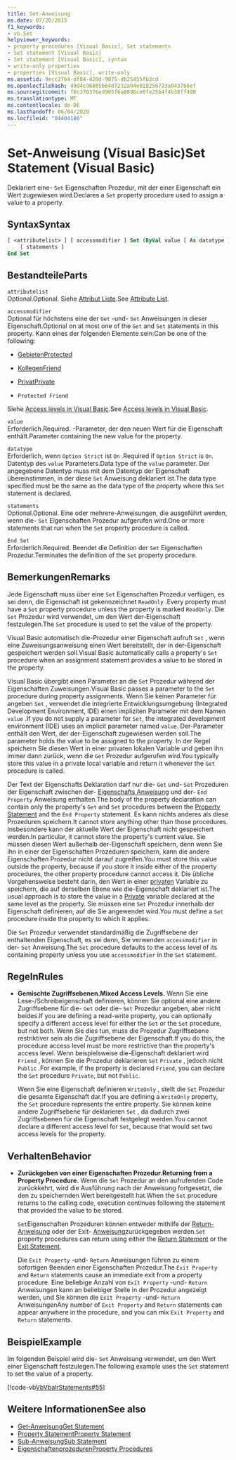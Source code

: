 ```yaml
---
title: Set-Anweisung
ms.date: 07/20/2015
f1_keywords:
- vb.Set
helpviewer_keywords:
- property procedures [Visual Basic], Set statements
- Set statement [Visual Basic]
- Set statement [Visual Basic], syntax
- write-only properties
- properties [Visual Basic], write-only
ms.assetid: 9ecc27b4-df84-420d-9075-db25455fb3cd
ms.openlocfilehash: 49d4c36805b64d7232a94e818256723a0437b6ef
ms.sourcegitcommit: f8c270376ed905f6a8896ce0fe25b4f4b38ff498
ms.translationtype: MT
ms.contentlocale: de-DE
ms.lasthandoff: 06/04/2020
ms.locfileid: "84404186"
---
```

# <a name="set-statement-visual-basic"></a><span data-ttu-id="628d6-102">Set-Anweisung (Visual Basic)</span><span class="sxs-lookup"><span data-stu-id="628d6-102">Set Statement (Visual Basic)</span></span>
<span data-ttu-id="628d6-103">Deklariert eine- `Set` Eigenschaften Prozedur, mit der einer Eigenschaft ein Wert zugewiesen wird.</span><span class="sxs-lookup"><span data-stu-id="628d6-103">Declares a `Set` property procedure used to assign a value to a property.</span></span>  
  
## <a name="syntax"></a><span data-ttu-id="628d6-104">Syntax</span><span class="sxs-lookup"><span data-stu-id="628d6-104">Syntax</span></span>  
  
```vb  
[ <attributelist> ] [ accessmodifier ] Set (ByVal value [ As datatype ])  
    [ statements ]  
End Set  
```  
  
## <a name="parts"></a><span data-ttu-id="628d6-105">Bestandteile</span><span class="sxs-lookup"><span data-stu-id="628d6-105">Parts</span></span>  
 `attributelist`  
 <span data-ttu-id="628d6-106">Optional.</span><span class="sxs-lookup"><span data-stu-id="628d6-106">Optional.</span></span> <span data-ttu-id="628d6-107">Siehe [Attribut Liste](attribute-list.md).</span><span class="sxs-lookup"><span data-stu-id="628d6-107">See [Attribute List](attribute-list.md).</span></span>  
  
 `accessmodifier`  
 <span data-ttu-id="628d6-108">Optional für höchstens eine der `Get` -und- `Set` Anweisungen in dieser Eigenschaft.</span><span class="sxs-lookup"><span data-stu-id="628d6-108">Optional on at most one of the `Get` and `Set` statements in this property.</span></span> <span data-ttu-id="628d6-109">Kann eines der folgenden Elemente sein:</span><span class="sxs-lookup"><span data-stu-id="628d6-109">Can be one of the following:</span></span>  
  
- [<span data-ttu-id="628d6-110">Gebieten</span><span class="sxs-lookup"><span data-stu-id="628d6-110">Protected</span></span>](../modifiers/protected.md)  
  
- [<span data-ttu-id="628d6-111">Kollegen</span><span class="sxs-lookup"><span data-stu-id="628d6-111">Friend</span></span>](../modifiers/friend.md)  
  
- [<span data-ttu-id="628d6-112">Privat</span><span class="sxs-lookup"><span data-stu-id="628d6-112">Private</span></span>](../modifiers/private.md)  
  
- `Protected Friend`  
  
 <span data-ttu-id="628d6-113">Siehe [Access levels in Visual Basic](../../programming-guide/language-features/declared-elements/access-levels.md).</span><span class="sxs-lookup"><span data-stu-id="628d6-113">See [Access levels in Visual Basic](../../programming-guide/language-features/declared-elements/access-levels.md).</span></span>  
  
 `value`  
 <span data-ttu-id="628d6-114">Erforderlich.</span><span class="sxs-lookup"><span data-stu-id="628d6-114">Required.</span></span> <span data-ttu-id="628d6-115">-Parameter, der den neuen Wert für die Eigenschaft enthält.</span><span class="sxs-lookup"><span data-stu-id="628d6-115">Parameter containing the new value for the property.</span></span>  
  
 `datatype`  
 <span data-ttu-id="628d6-116">Erforderlich, wenn `Option Strict` ist `On` .</span><span class="sxs-lookup"><span data-stu-id="628d6-116">Required if `Option Strict` is `On`.</span></span> <span data-ttu-id="628d6-117">Datentyp des `value` Parameters.</span><span class="sxs-lookup"><span data-stu-id="628d6-117">Data type of the `value` parameter.</span></span> <span data-ttu-id="628d6-118">Der angegebene Datentyp muss mit dem Datentyp der Eigenschaft übereinstimmen, in der diese `Set` Anweisung deklariert ist.</span><span class="sxs-lookup"><span data-stu-id="628d6-118">The data type specified must be the same as the data type of the property where this `Set` statement is declared.</span></span>  
  
 `statements`  
 <span data-ttu-id="628d6-119">Optional.</span><span class="sxs-lookup"><span data-stu-id="628d6-119">Optional.</span></span> <span data-ttu-id="628d6-120">Eine oder mehrere-Anweisungen, die ausgeführt werden, wenn die- `Set` Eigenschaften Prozedur aufgerufen wird.</span><span class="sxs-lookup"><span data-stu-id="628d6-120">One or more statements that run when the `Set` property procedure is called.</span></span>  
  
 `End Set`  
 <span data-ttu-id="628d6-121">Erforderlich.</span><span class="sxs-lookup"><span data-stu-id="628d6-121">Required.</span></span> <span data-ttu-id="628d6-122">Beendet die Definition der `Set` Eigenschaften Prozedur.</span><span class="sxs-lookup"><span data-stu-id="628d6-122">Terminates the definition of the `Set` property procedure.</span></span>  
  
## <a name="remarks"></a><span data-ttu-id="628d6-123">Bemerkungen</span><span class="sxs-lookup"><span data-stu-id="628d6-123">Remarks</span></span>  
 <span data-ttu-id="628d6-124">Jede Eigenschaft muss über eine `Set` Eigenschaften Prozedur verfügen, es sei denn, die Eigenschaft ist gekennzeichnet `ReadOnly` .</span><span class="sxs-lookup"><span data-stu-id="628d6-124">Every property must have a `Set` property procedure unless the property is marked `ReadOnly`.</span></span> <span data-ttu-id="628d6-125">Die `Set` Prozedur wird verwendet, um den Wert der-Eigenschaft festzulegen.</span><span class="sxs-lookup"><span data-stu-id="628d6-125">The `Set` procedure is used to set the value of the property.</span></span>  
  
 <span data-ttu-id="628d6-126">Visual Basic automatisch die-Prozedur einer Eigenschaft aufruft `Set` , wenn eine Zuweisungsanweisung einen Wert bereitstellt, der in der-Eigenschaft gespeichert werden soll.</span><span class="sxs-lookup"><span data-stu-id="628d6-126">Visual Basic automatically calls a property's `Set` procedure when an assignment statement provides a value to be stored in the property.</span></span>  
  
 <span data-ttu-id="628d6-127">Visual Basic übergibt einen Parameter an die `Set` Prozedur während der Eigenschaften Zuweisungen.</span><span class="sxs-lookup"><span data-stu-id="628d6-127">Visual Basic passes a parameter to the `Set` procedure during property assignments.</span></span> <span data-ttu-id="628d6-128">Wenn Sie keinen Parameter für angeben `Set` , verwendet die integrierte Entwicklungsumgebung (Integrated Development Environment, IDE) einen impliziten Parameter mit dem Namen `value` .</span><span class="sxs-lookup"><span data-stu-id="628d6-128">If you do not supply a parameter for `Set`, the integrated development environment (IDE) uses an implicit parameter named `value`.</span></span> <span data-ttu-id="628d6-129">Der-Parameter enthält den Wert, der der-Eigenschaft zugewiesen werden soll.</span><span class="sxs-lookup"><span data-stu-id="628d6-129">The parameter holds the value to be assigned to the property.</span></span> <span data-ttu-id="628d6-130">In der Regel speichern Sie diesen Wert in einer privaten lokalen Variable und geben ihn immer dann zurück, wenn die `Get` Prozedur aufgerufen wird.</span><span class="sxs-lookup"><span data-stu-id="628d6-130">You typically store this value in a private local variable and return it whenever the `Get` procedure is called.</span></span>  
  
 <span data-ttu-id="628d6-131">Der Text der Eigenschafts Deklaration darf nur die- `Get` und- `Set` Prozeduren der Eigenschaft zwischen der- [Eigenschafts Anweisung](property-statement.md) und der- `End Property` Anweisung enthalten.</span><span class="sxs-lookup"><span data-stu-id="628d6-131">The body of the property declaration can contain only the property's `Get` and `Set` procedures between the [Property Statement](property-statement.md) and the `End Property` statement.</span></span> <span data-ttu-id="628d6-132">Es kann nichts anderes als diese Prozeduren speichern.</span><span class="sxs-lookup"><span data-stu-id="628d6-132">It cannot store anything other than those procedures.</span></span> <span data-ttu-id="628d6-133">Insbesondere kann der aktuelle Wert der Eigenschaft nicht gespeichert werden.</span><span class="sxs-lookup"><span data-stu-id="628d6-133">In particular, it cannot store the property's current value.</span></span> <span data-ttu-id="628d6-134">Sie müssen diesen Wert außerhalb der-Eigenschaft speichern, denn wenn Sie ihn in einer der Eigenschaften Prozeduren speichern, kann die andere Eigenschaften Prozedur nicht darauf zugreifen.</span><span class="sxs-lookup"><span data-stu-id="628d6-134">You must store this value outside the property, because if you store it inside either of the property procedures, the other property procedure cannot access it.</span></span> <span data-ttu-id="628d6-135">Die übliche Vorgehensweise besteht darin, den Wert in einer [privaten](../modifiers/private.md) Variable zu speichern, die auf derselben Ebene wie die-Eigenschaft deklariert ist.</span><span class="sxs-lookup"><span data-stu-id="628d6-135">The usual approach is to store the value in a [Private](../modifiers/private.md) variable declared at the same level as the property.</span></span> <span data-ttu-id="628d6-136">Sie müssen eine `Set` Prozedur innerhalb der Eigenschaft definieren, auf die Sie angewendet wird.</span><span class="sxs-lookup"><span data-stu-id="628d6-136">You must define a `Set` procedure inside the property to which it applies.</span></span>  
  
 <span data-ttu-id="628d6-137">Die `Set` Prozedur verwendet standardmäßig die Zugriffsebene der enthaltenden Eigenschaft, es sei denn, Sie verwenden `accessmodifier` in der- `Set` Anweisung.</span><span class="sxs-lookup"><span data-stu-id="628d6-137">The `Set` procedure defaults to the access level of its containing property unless you use `accessmodifier` in the `Set` statement.</span></span>  
  
## <a name="rules"></a><span data-ttu-id="628d6-138">Regeln</span><span class="sxs-lookup"><span data-stu-id="628d6-138">Rules</span></span>  
  
- <span data-ttu-id="628d6-139">**Gemischte Zugriffsebenen.**</span><span class="sxs-lookup"><span data-stu-id="628d6-139">**Mixed Access Levels.**</span></span> <span data-ttu-id="628d6-140">Wenn Sie eine Lese-/Schreibeigenschaft definieren, können Sie optional eine andere Zugriffsebene für die- `Get` oder die- `Set` Prozedur angeben, aber nicht beides.</span><span class="sxs-lookup"><span data-stu-id="628d6-140">If you are defining a read-write property, you can optionally specify a different access level for either the `Get` or the `Set` procedure, but not both.</span></span> <span data-ttu-id="628d6-141">Wenn Sie dies tun, muss die Prozedur Zugriffsebene restriktiver sein als die Zugriffsebene der Eigenschaft.</span><span class="sxs-lookup"><span data-stu-id="628d6-141">If you do this, the procedure access level must be more restrictive than the property's access level.</span></span> <span data-ttu-id="628d6-142">Wenn beispielsweise die-Eigenschaft deklariert wird `Friend` , können Sie die Prozedur deklarieren `Set` `Private` , jedoch nicht `Public` .</span><span class="sxs-lookup"><span data-stu-id="628d6-142">For example, if the property is declared `Friend`, you can declare the `Set` procedure `Private`, but not `Public`.</span></span>  
  
     <span data-ttu-id="628d6-143">Wenn Sie eine Eigenschaft definieren `WriteOnly` , stellt die `Set` Prozedur die gesamte Eigenschaft dar.</span><span class="sxs-lookup"><span data-stu-id="628d6-143">If you are defining a `WriteOnly` property, the `Set` procedure represents the entire property.</span></span> <span data-ttu-id="628d6-144">Sie können keine andere Zugriffsebene für deklarieren `Set` , da dadurch zwei Zugriffsebenen für die Eigenschaft festgelegt werden.</span><span class="sxs-lookup"><span data-stu-id="628d6-144">You cannot declare a different access level for `Set`, because that would set two access levels for the property.</span></span>  
  
## <a name="behavior"></a><span data-ttu-id="628d6-145">Verhalten</span><span class="sxs-lookup"><span data-stu-id="628d6-145">Behavior</span></span>  
  
- <span data-ttu-id="628d6-146">**Zurückgeben von einer Eigenschaften Prozedur.**</span><span class="sxs-lookup"><span data-stu-id="628d6-146">**Returning from a Property Procedure.**</span></span> <span data-ttu-id="628d6-147">Wenn die `Set` Prozedur an den aufrufenden Code zurückkehrt, wird die Ausführung nach der Anweisung fortgesetzt, die den zu speichernden Wert bereitgestellt hat.</span><span class="sxs-lookup"><span data-stu-id="628d6-147">When the `Set` procedure returns to the calling code, execution continues following the statement that provided the value to be stored.</span></span>  
  
     <span data-ttu-id="628d6-148">`Set`Eigenschaften Prozeduren können entweder mithilfe der [Return-Anweisung](return-statement.md) oder der Exit- [Anweisung](exit-statement.md)zurückgegeben werden.</span><span class="sxs-lookup"><span data-stu-id="628d6-148">`Set` property procedures can return using either the [Return Statement](return-statement.md) or the [Exit Statement](exit-statement.md).</span></span>  
  
     <span data-ttu-id="628d6-149">Die `Exit Property` -und- `Return` Anweisungen führen zu einem sofortigen Beenden einer Eigenschaften Prozedur.</span><span class="sxs-lookup"><span data-stu-id="628d6-149">The `Exit Property` and `Return` statements cause an immediate exit from a property procedure.</span></span> <span data-ttu-id="628d6-150">Eine beliebige Anzahl von `Exit Property` -und- `Return` Anweisungen kann an beliebiger Stelle in der Prozedur angezeigt werden, und Sie können die `Exit Property` -und- `Return` Anweisungen</span><span class="sxs-lookup"><span data-stu-id="628d6-150">Any number of `Exit Property` and `Return` statements can appear anywhere in the procedure, and you can mix `Exit Property` and `Return` statements.</span></span>  
  
## <a name="example"></a><span data-ttu-id="628d6-151">Beispiel</span><span class="sxs-lookup"><span data-stu-id="628d6-151">Example</span></span>  
 <span data-ttu-id="628d6-152">Im folgenden Beispiel wird die- `Set` Anweisung verwendet, um den Wert einer Eigenschaft festzulegen.</span><span class="sxs-lookup"><span data-stu-id="628d6-152">The following example uses the `Set` statement to set the value of a property.</span></span>  
  
 [!code-vb[VbVbalrStatements#55](~/samples/snippets/visualbasic/VS_Snippets_VBCSharp/VbVbalrStatements/VB/Class1.vb#55)]  
  
## <a name="see-also"></a><span data-ttu-id="628d6-153">Weitere Informationen</span><span class="sxs-lookup"><span data-stu-id="628d6-153">See also</span></span>

- [<span data-ttu-id="628d6-154">Get-Anweisung</span><span class="sxs-lookup"><span data-stu-id="628d6-154">Get Statement</span></span>](get-statement.md)
- [<span data-ttu-id="628d6-155">Property Statement</span><span class="sxs-lookup"><span data-stu-id="628d6-155">Property Statement</span></span>](property-statement.md)
- [<span data-ttu-id="628d6-156">Sub-Anweisung</span><span class="sxs-lookup"><span data-stu-id="628d6-156">Sub Statement</span></span>](sub-statement.md)
- [<span data-ttu-id="628d6-157">Eigenschaftenprozeduren</span><span class="sxs-lookup"><span data-stu-id="628d6-157">Property Procedures</span></span>](../../programming-guide/language-features/procedures/property-procedures.md)
